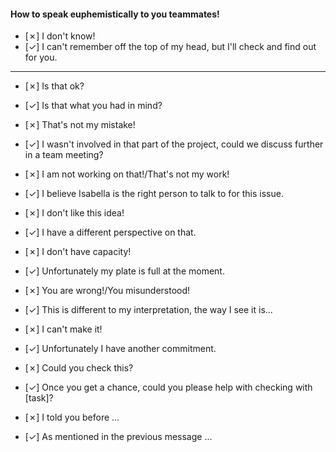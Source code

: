#### How to speak euphemistically to you teammates!
- [✗] I don't know!
- [✓] I can't remember off the top of my head, but I'll check and find out for you.
  
---

- [✗] Is that ok?
- [✓] Is that what you had in mind?


- [✗] That's not my mistake!
- [✓] I wasn't involved in that part of the project, could we discuss further in a team meeting?


- [✗] I am not working on that!/That's not my work!
- [✓] I believe Isabella is the right person to talk to for this issue.


- [✗] I don't like this idea!
- [✓] I have a different perspective on that.


- [✗] I don't have capacity!
- [✓] Unfortunately my plate is full at the moment.


- [✗] You are wrong!/You misunderstood!
- [✓] This is different to my interpretation, the way I see it is...


- [✗] I can't make it! 
- [✓] Unfortunately I have another commitment.


- [✗] Could you check this?
- [✓] Once you get a chance, could you please help with checking with [task]?


- [✗] I told you before ...
- [✓] As mentioned in the previous message ...
